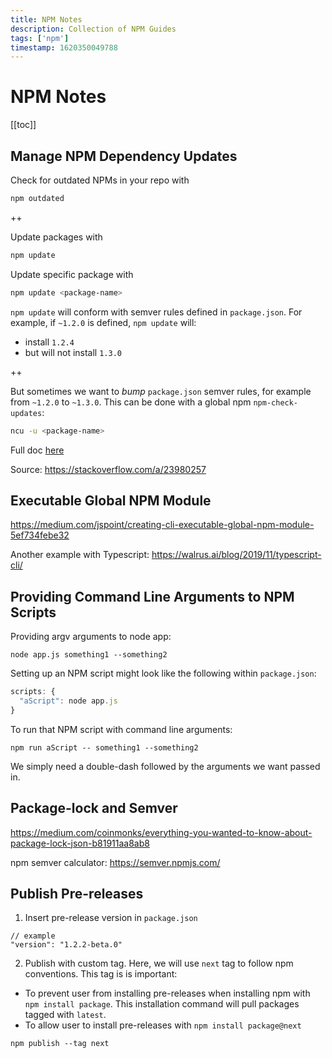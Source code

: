 ```yaml
---
title: NPM Notes
description: Collection of NPM Guides
tags: ['npm']
timestamp: 1620350049788
---
```


# NPM Notes

[[toc]]

## Manage NPM Dependency Updates

Check for outdated NPMs in your repo with

```sh
npm outdated
```

++

Update packages with

```sh
npm update
```

Update specific package with

```sh
npm update <package-name>
```

`npm update` will conform with semver rules defined in `package.json`. For example, if `~1.2.0` is defined, `npm update` will:

- install `1.2.4`
- but will not install `1.3.0`

++

But sometimes we want to _bump_ `package.json` semver rules, for example from `~1.2.0` to `~1.3.0`. This can be done with a global npm `npm-check-updates`:

```sh
ncu -u <package-name>
```

Full doc [here](https://github.com/raineorshine/npm-check-updates#npm-check-updates)

Source: <https://stackoverflow.com/a/23980257>

## Executable Global NPM Module

<https://medium.com/jspoint/creating-cli-executable-global-npm-module-5ef734febe32>

Another example with Typescript:
<https://walrus.ai/blog/2019/11/typescript-cli/>

## Providing Command Line Arguments to NPM Scripts

Providing argv arguments to node app:

`node app.js something1 --something2`

Setting up an NPM script might look like the following within `package.json`:

```js
scripts: {
  "aScript": node app.js
}
```

To run that NPM script with command line arguments:

`npm run aScript -- something1 --something2`

We simply need a double-dash followed by the arguments we want passed in.

## Package-lock and Semver

<https://medium.com/coinmonks/everything-you-wanted-to-know-about-package-lock-json-b81911aa8ab8>

npm semver calculator:
<https://semver.npmjs.com/>

## Publish Pre-releases

1. Insert pre-release version in `package.json`

```
// example
"version": "1.2.2-beta.0"
```

2. Publish with custom tag. Here, we will use `next` tag to follow npm conventions. This tag is is important:

- To prevent user from installing pre-releases when installing npm with `npm install package`. This installation command will pull packages tagged with `latest`.
- To allow user to install pre-releases with `npm install package@next`

```
npm publish --tag next
```

<PostDate />
<PageTags />
